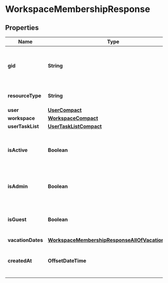

# WorkspaceMembershipResponse


## Properties

| Name | Type | Description | Notes |
|------------ | ------------- | ------------- | -------------|
|**gid** | **String** | Globally unique identifier of the resource, as a string. |  [optional] [readonly] |
|**resourceType** | **String** | The base type of this resource. |  [optional] [readonly] |
|**user** | [**UserCompact**](UserCompact.md) |  |  [optional] |
|**workspace** | [**WorkspaceCompact**](WorkspaceCompact.md) |  |  [optional] |
|**userTaskList** | [**UserTaskListCompact**](UserTaskListCompact.md) |  |  [optional] |
|**isActive** | **Boolean** | Reflects if this user still a member of the workspace. |  [optional] [readonly] |
|**isAdmin** | **Boolean** | Reflects if this user is an admin of the workspace. |  [optional] [readonly] |
|**isGuest** | **Boolean** | Reflects if this user is a guest of the workspace. |  [optional] [readonly] |
|**vacationDates** | [**WorkspaceMembershipResponseAllOfVacationDates**](WorkspaceMembershipResponseAllOfVacationDates.md) |  |  [optional] |
|**createdAt** | **OffsetDateTime** | The time at which this resource was created. |  [optional] [readonly] |



